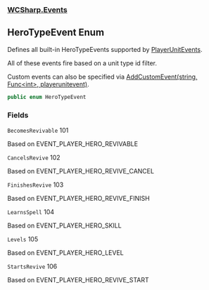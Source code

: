### [WCSharp.Events](WCSharp.Events.md 'WCSharp.Events')

## HeroTypeEvent Enum

Defines all built-in HeroTypeEvents supported by [PlayerUnitEvents](WCSharp.Events.PlayerUnitEvents.md 'WCSharp.Events.PlayerUnitEvents').  
  
All of these events fire based on a unit type id filter.  
  
Custom events can also be specified via [AddCustomEvent(string, Func&lt;int&gt;, playerunitevent)](WCSharp.Events.PlayerUnitEvents.AddCustomEvent(string,System.Func_int_,War3Api.Common.playerunitevent).md 'WCSharp.Events.PlayerUnitEvents.AddCustomEvent(string, System.Func<int>, War3Api.Common.playerunitevent)').

```csharp
public enum HeroTypeEvent
```
### Fields

<a name='WCSharp.Events.HeroTypeEvent.BecomesRevivable'></a>

`BecomesRevivable` 101

Based on EVENT_PLAYER_HERO_REVIVABLE

<a name='WCSharp.Events.HeroTypeEvent.CancelsRevive'></a>

`CancelsRevive` 102

Based on EVENT_PLAYER_HERO_REVIVE_CANCEL

<a name='WCSharp.Events.HeroTypeEvent.FinishesRevive'></a>

`FinishesRevive` 103

Based on EVENT_PLAYER_HERO_REVIVE_FINISH

<a name='WCSharp.Events.HeroTypeEvent.LearnsSpell'></a>

`LearnsSpell` 104

Based on EVENT_PLAYER_HERO_SKILL

<a name='WCSharp.Events.HeroTypeEvent.Levels'></a>

`Levels` 105

Based on EVENT_PLAYER_HERO_LEVEL

<a name='WCSharp.Events.HeroTypeEvent.StartsRevive'></a>

`StartsRevive` 106

Based on EVENT_PLAYER_HERO_REVIVE_START